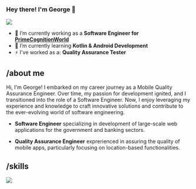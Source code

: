 ### Hey there! I'm George 👋

<img src="https://readme-typing-svg.herokuapp.com?font=Architects+Daughter&color=011819&size=25&center=false&lines=hey!+its+1ssm4;Software+Engineer..;"/>

- 🔭 I’m currently working as a **Software Engineer for [PrimeCognitionWorld](https://www.primecognition.org/)**
- 🌱 I’m currently learning **Kotlin & Android Development**
- ⚡ I've worked as a: **Quality Assurance Tester**


<h2>/about me</h2>
<p>Hi, I'm George! I embarked on my career journey as a Mobile Quality Assurance Engineer.
  Over time, my passion for development ignited, and I transitioned into the role of a Software Engineer.
  Now, I enjoy leveraging my experience and knowledge to craft innovative solutions and contribute to the ever-evolving world of software engineering.</p>

- **Software Engineer**  specializing in development of large-scale web applications for the government and banking sectors.

- **Quality Assurance Engineer** exprerienced in assuring the quality of mobile apps, particularly focusing on location-based functionalities. 


<h2>/skills</h2>

<p align="left">
  <a href="https://skillicons.dev">
    <img src="https://skillicons.dev/icons?i=java,maven,kotlin,mysql,git,docker&theme=light" />
  </a>
</p>

